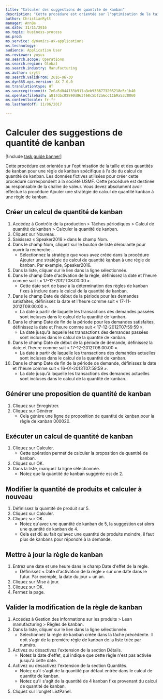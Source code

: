 ```yaml
--- 
title: "Calculer des suggestions de quantité de kanban"
description: "Cette procédure est orientée sur l'optimisation de la taille et des quantités de kanban pour une règle de kanban spécifique à l'aide du calcul de quantité de kanban."
author: ChristianRytt
manager: AnnBe
ms.date: 11/11/2016
ms.topic: business-process
ms.prod: 
ms.service: dynamics-ax-applications
ms.technology: 
audience: Application User
ms.reviewer: yuyus
ms.search.scope: Operations
ms.search.region: Global
ms.search.industry: Manufacturing
ms.author: crytt
ms.search.validFrom: 2016-06-30
ms.dyn365.ops.version: AX 7.0.0
ms.translationtype: HT
ms.sourcegitcommit: 7e0a5d044133b917a3eb9386773205218e5c1b40
ms.openlocfilehash: a817dbc02890d863f68c5bf2a6cc11b9a5328060
ms.contentlocale: fr-fr
ms.lasthandoff: 11/06/2017

---
```

# <a name="calculate-kanban-quantity-suggestions"></a>Calculer des suggestions de quantité de kanban

[!include [task guide banner](../../includes/task-guide-banner.md)]

Cette procédure est orientée sur l'optimisation de la taille et des quantités de kanban pour une règle de kanban spécifique à l'aide du calcul de quantité de kanban. Les données fictives utilisées pour créer cette procédure correspondent à la société USMF. Cette procédure est destinée au responsable de la chaîne de valeur. Vous devez absolument avoir effectué la procédure Ajouter une stratégie de calcul de quantité kanban à une règle de kanban.


## <a name="create-a-kanban-quantity-calculation"></a>Créer un calcul de quantité de kanban
1. Accédez à Contrôle de la production > Tâches périodiques > Calcul de quantité de kanban > Calculer la quantité de kanban.
2. Cliquez sur Nouveau.
3. Saisissez « Speaker2016 » dans le champ Nom.
4. Dans le champ Nom, cliquez sur le bouton de liste déroulante pour ouvrir la recherche.
    * Sélectionnez la stratégie que vous avez créée dans la procédure Ajouter une stratégie de calcul de quantité kanban à une règle de kanban. Par exemple, Speaker2016.  
5. Dans la liste, cliquer sur le lien dans la ligne sélectionnée.
6. Dans le champ Date d'activation de la règle, définissez la date et l'heure comme suit : « 17-12-2012T08:00:00 ».
    * Cette date sert de base à la détermination des règles de kanban fixes à inclure dans le calcul de la quantité de kanban.  
7. Dans le champ Date de début de la période pour les demandes satisfaites, définissez la date et l'heure comme suit « 17-11-2012T09:00:00 ».
    * La date à partir de laquelle les transactions des demandes passées sont incluses dans le calcul de la quantité de kanban.  
8. Dans le champ Date de fin de la période pour les demandes satisfaites, définissez la date et l'heure comme suit « 17-12-2012T07:59:59 ».
    * La date jusqu'à laquelle les transactions des demandes passées sont incluses dans le calcul de la quantité de kanban.  
9. Dans le champ Date de début de la période de demande, définissez la date et l'heure comme suit « 17-12-2012T08:00:00 ».
    * La date à partir de laquelle les transactions des demandes actuelles sont incluses dans le calcul de la quantité de kanban.  
10. Dans le champ Date de fin de la période de demande, définissez la date et l'heure comme suit « 16-01-2013T07:59:59 ».
    * La date jusqu'à laquelle les transactions des demandes actuelles sont incluses dans le calcul de la quantité de kanban.  

## <a name="generate-kanban-quantity-proposal"></a>Générer une proposition de quantité de kanban
1. Cliquez sur Enregistrer.
2. Cliquez sur Générer.
    * Cela génère une ligne de proposition de quantité de kanban pour la règle de kanban 000020.  

## <a name="run-kanban-quantity-calculation"></a>Exécuter un calcul de quantité de kanban
1. Cliquez sur Calculer.
    * Cette opération permet de calculer la proposition de quantité de kanban.  
2. Cliquez sur OK.
3. Dans la liste, marquez la ligne sélectionnée.
    * Notez que la quantité de kanban suggérée est de 2.  

## <a name="change-product-quantity-and-calculate-again"></a>Modifier la quantité de produits et calculer à nouveau
1. Définissez la quantité de produit sur 5.
2. Cliquez sur Calculer.
3. Cliquez sur OK.
    * Notez qu'avec une quantité de kanban de 5, la suggestion est alors une quantité de kanban de 4.  
    * Cela est dû au fait qu'avec une quantité de produits moindre, il faut plus de kanbans pour répondre à la demande.  

## <a name="update-kanban-rule"></a>Mettre à jour la règle de kanban
1. Entrez une date et une heure dans le champ Date d'effet de la règle.
    * Définissez « Date d'activation de la règle » sur une date dans le futur. Par exemple, la date du jour + un an.  
2. Cliquez sur Mise à jour.
3. Cliquez sur OK.
4. Fermez la page.

## <a name="validate-change-on-kanban-rule"></a>Valider la modification de la règle de kanban
1. Accédez à Gestion des informations sur les produits > Lean manufacturing > Règles de kanban.
2. Dans la liste, cliquer sur le lien dans la ligne sélectionnée.
    * Sélectionnez la règle de kanban créée dans la tâche précédente. Il doit s'agir de la première règle de kanban de la liste triée par numéro.  
3. Activez ou désactivez l'extension de la section Détails.
    * Notez la date d'effet, qui indique que cette règle n'est pas activée jusqu'à cette date.  
4. Activez ou désactivez l'extension de la section Quantités.
    * Notez qu'il s'agit de la quantité par défaut entrée dans le calcul de quantité de kanban.  
    * Notez qu'il s'agit de la quantité de 4 kanban fixe provenant du calcul de quantité de kanban.  
5. Cliquez sur l'onglet ListPanel.


